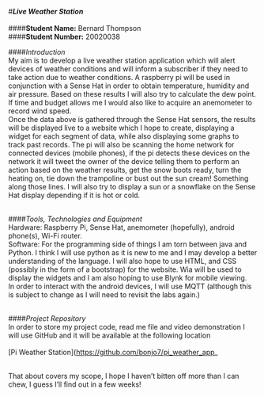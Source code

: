 #**_Live Weather Station_**<br /><br />
####**Student Name:** Bernard Thompson<br />
####**Student Number:** 20020038<br />

####_Introduction_<br />
My aim is to develop a live weather station application which will alert devices of weather conditions and will inform a subscriber if they need to take action due to weather conditions. A raspberry pi will be used in conjunction with a Sense Hat in order to obtain temperature, humidity and air pressure. Based on these results I will also try to calculate the dew point. If time and budget allows me I would also like to acquire an anemometer to record wind speed.<br />
Once the data above is gathered through the Sense Hat sensors, the results will be displayed live to a website which I hope to create, displaying a widget for each segment of data, while also displaying some graphs to track past records.
The pi will also be scanning the home network for connected devices (mobile phones), if the pi detects these devices on the network it will tweet the owner of the device telling them to perform an action based on the weather results, get the snow boots ready, turn the heating on, tie down the trampoline or bust out the sun cream! Something along those lines. I will also try to display a sun or a snowflake on the Sense Hat display depending if it is hot or cold.<br /><br />

####_Tools, Technologies and Equipment_<br />
Hardware: Raspberry Pi, Sense Hat, anemometer (hopefully), android phone(s), Wi-Fi router.<br />
Software: For the programming side of things I am torn between java and Python. I think I will use python as it is new to me and I may develop a better understanding of the language. I will also hope to use HTML, and CSS (possibly in the form of a bootstrap) for the website. Wia will be used to display the widgets and I am also hoping to use Blynk for mobile viewing.<br />
In order to interact with the android devices, I will use MQTT (although this is subject to change as I will need to revisit the labs again.)<br /><br />

####_Project Repository_ <br />
In order to store my project code, read me file and video demonstration I will use GitHub and it will be available at the following location<br /><br />
[Pi Weather Station](https://github.com/bonjo7/pi_weather_app_ <br /><br />

That about covers my scope, I hope I haven’t bitten off more than I can chew, I guess I’ll find out in a few weeks!


